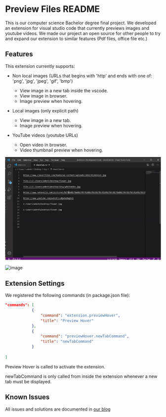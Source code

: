 # Preview Files README

This is our computer science Bachelor degree final project.
We developed an extension for visual studio code that currently previews images and youtube videos.
We made our project an open source for other people to try and expand our extension to similar features (Pdf files, office file etc.)

## Features

This extension currently supports:

+ Non local images (URLs that begins with 'http' and ends with one of: 'png', 'jpg', 'jpeg', 'gif', 'bmp')
  
  * View image in a new tab inside the vscode.
  * View image in browser.
  * Image preview when hovering.
  
+ Local images (only explicit path)

  * View image in a new tab.
  * Image preview when hovering.
  
+ YouTube videos (youtube URLs)

  * Open video in browser.
  * Video thumbnail preview when hovering.
  
  
![image](youtube-video-gif.gif)

![image](images-working-gif.gif)


## Extension Settings

We registered the following commands (in package.json file):

```json
"commands": [
			{
				"command": "extension.previewHover",
				"title": "Preview Hover"
			},
			{
				"command": "previewHover.newTabCommand",
				"title": "newTabCommand"
			}
		
]
```
Preview Hover is called to activate the extension.

newTabCommand is only called from inside the extension whenever a new tab must be displayed.


## Known Issues

All issues and solutions are documented in [our blog](https://vscodeextensiondev.blogspot.com/)
